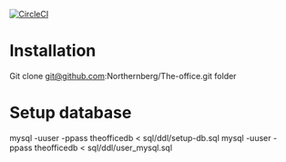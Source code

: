 [![CircleCI](https://circleci.com/gh/Northernberg/The-office.svg?style=svg)](https://circleci.com/gh/Northernberg/The-office)

Installation
===============
Git clone git@github.com:Northernberg/The-office.git folder

Setup database
==============
mysql -uuser -ppass theofficedb < sql/ddl/setup-db.sql
mysql -uuser -ppass theofficedb < sql/ddl/user_mysql.sql

